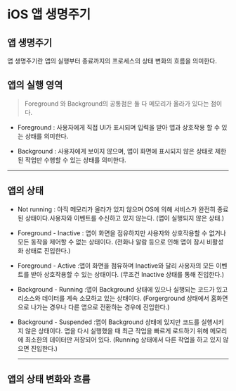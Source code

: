 # iOS 앱 생명주기

## 앱 생명주기
앱 생명주기란 앱의 실행부터 종료까지의 프로세스의 상태 변화의 흐름을 의미한다.

## 앱의 실행 영역

> Foreground 와 Background의 공통점은 둘 다 메모리가 올라가 있다는 점이다.

- Foreground : 사용자에게 직접 UI가 표시되며 입력을 받아 앱과 상호작용 할 수 있는 상태를 의미한다.
  
- Background : 사용자에게 보이지 않으며, 앱이 화면에 표시되지 않은 상태로 제한된 작업만 수행할 수 있는 상태를 의미한다.
  
***

## 앱의 상태

- Not running : 아직 메모리가 올라가 있지 않으며 OS에 의해 서비스가 완전히 종료된 상태이다.사용자와 이벤트를 수신하고 있지 않는다. (앱이 실행되지 않은 상태.)
  
- Foreground - Inactive : 앱이 화면을 점유하지만 사용자와 상호작용할 수 없거나 모든 동작을 제어할 수 없는 상태이다. (전화나 알람 등으로 인해 앱이 잠시 비활성화 상태로 진입한다.)
  
- Foreground - Active :앱이 화면을 점유하며 Inactive와 달리 사용자의 모든 이벤트를 받아 상호작용할 수 있는 상태이다. (무조건 Inactive 상태를 통해 진입한다.)
  
- Background - Running :앱이 Background 상태에 있으나 실행되는 코드가 있고 리소스와 데이터를 계속 소모하고 있는 상태이다. (Forgerground 상태에서 홈화면으로 나가는 경우나 다른 앱으로 전환하는 경우에 진입한다.)

- Background - Suspended :앱이 Background 상태에 있지만 코드를 실행시키지 않은 상태이다. 앱을 다시 실행했을 때 최근 작업을 빠르게 로드하기 위해 메모리에 최소한의 데이터만 저장되어 있다. (Running 상태에서 다른 작업을 하고 있지 않으면 진입한다.)
  
  ***

## 앱의 상태 변화와 흐름





